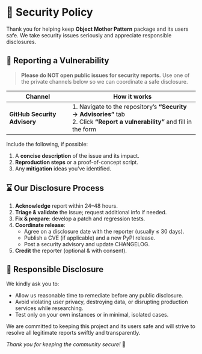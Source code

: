 # 🔐 Security Policy

Thank you for helping keep **Object Mother Pattern** package and its users safe.
We take security issues seriously and appreciate responsible disclosures.

## 📣 Reporting a Vulnerability

> **Please do NOT open public issues for security reports.**
> Use one of the private channels below so we can coordinate a safe disclosure.

| Channel                      | How it works                                                                                                                  |
| ---------------------------- | ----------------------------------------------------------------------------------------------------------------------------- |
| **GitHub Security Advisory** | 1. Navigate to the repository’s **“Security → Advisories”** tab<br>2. Click **“Report a vulnerability”** and fill in the form |

Include the following, if possible:

1. A **concise description** of the issue and its impact.
2. **Reproduction steps** or a proof-of-concept script.
3. Any **mitigation** ideas you’ve identified.

## ⌛ Our Disclosure Process

1. **Acknowledge** report within 24–48 hours.
2. **Triage & validate** the issue; request additional info if needed.
3. **Fix & prepare**: develop a patch and regression tests.
4. **Coordinate release**:
   - Agree on a disclosure date with the reporter (usually ≤ 30 days).
   - Publish a CVE (if applicable) and a new PyPI release.
   - Post a security advisory and update CHANGELOG.
5. **Credit** the reporter (optional & with consent).

## 🙏 Responsible Disclosure

We kindly ask you to:

- Allow us reasonable time to remediate before any public disclosure.
- Avoid violating user privacy, destroying data, or disrupting production services while researching.
- Test only on your own instances or in minimal, isolated cases.

We are committed to keeping this project and its users safe and will strive to resolve all legitimate reports swiftly and transparently.

_Thank you for keeping the community secure!_ 🔐
